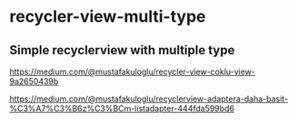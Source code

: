 # recycler-view-multi-type

## Simple recyclerview with multiple type

https://medium.com/@mustafakuloglu/recycler-view-coklu-view-9a2650439b

https://medium.com/@mustafakuloglu/recyclerview-adaptera-daha-basit-%C3%A7%C3%B6z%C3%BCm-listadapter-444fda599bd6

